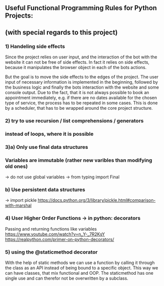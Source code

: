 ## Useful Functional Programming Rules for Python Projects:
## (with special regards to this project)

### 1) Handeling side effects
Since the project relies on user input, 
and the interaction of the bot with the website
it can not be free of side effects.
In fact it relies on side effects, because it 
manipulates the browser object in each of the bots actions.

But the goal is to move the side effects to the edges 
of the project. The user input of necessary information 
is implemented in the beginning, followed by the business logic
and finally the bots interaction with the website and
some console output. 
Due to the fact, that it is not always possible to book an appointment 
immediately, e.g. if there are no dates available for the chosen 
type of service, the process has to be repeated in some cases.
This is done by a scheduler, that has to be wrapped around the core
project structure.

### 2) try to use recursion / list comprehensions / generators 
###    instead of loops, where it is possible

### 3)a) Only use final data structures
###      Variables are immutable (rather new varibles than modifying old ones)
   -> do not use global variables
   -> from typing import Final
###   b) Use persistent data structures
   -> import pickle
   https://docs.python.org/3/library/pickle.html#comparison-with-marshal

### 4) User Higher Order Functions -> in python: decorators
Passing and returning functions like variables
   https://www.youtube.com/watch?v=n_Y-_7R2KsY
   https://realpython.com/primer-on-python-decorators/

### 5) using the @staticmethod decorator
With the help of static methods we can use a function by calling it through the
class as an API instead of being bound to a specific object.
This way we can have classes, that mix functional and OOP. 
The staticmethod has one single use and can therefor not be overwritten by
a subclass. 


